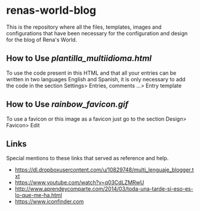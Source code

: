 # renas-world-blog


This is the repository where all the files, templates, images and configurations that have been necessary for the configuration and design for the blog of Rena's World.

## How to Use *plantilla_multiidioma.html*

To use the code present in this HTML and that all your entries can be written in two languages English and Spanish, it is only necessary to add the code in the section Settings> Entries, comments ...> Entry template

## How to Use *rainbow_favicon.gif*

To use a favicon or this image as a favicon just go to the section Design> Favicon> Edit

## Links

Special mentions to these links that served as reference and help.
* https://dl.dropboxusercontent.com/u/10829748/multi_lenguaje_blogger.txt
* https://www.youtube.com/watch?v=q03CdLZMRwU
* http://www.aprendeycomparte.com/2014/03/toda-una-tarde-si-eso-es-lo-que-me-ha.html
* https://www.iconfinder.com

